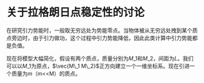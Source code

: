 # 关于拉格朗日点稳定性的讨论

在研究引力势能时，一般取无穷远处为势能零点。当物体被从无穷远处拽到某个质点旁边时，由于引力做功，这个过程中引力势能降低，因此此类计算中引力势能都是负值。

现在将模型大幅简化，假设有两个质点，质量分别为$M\_1$和$M\_2$，间距为$L$。我们可以以$M\_1$为原点，$\vec{M\_1 M\_2}$正方向建立一个一维坐标系。现在引进一个质量为$m$（m<\<M）的质点。
